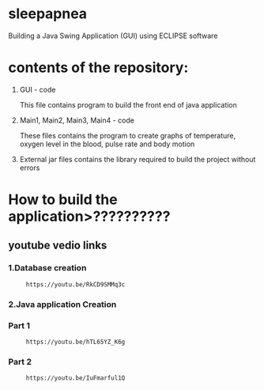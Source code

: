 # sleepapnea
Building a Java Swing Application (GUI) using ECLIPSE software

# contents of the repository:
   1. GUI - code
        
        This file contains program to build the front end of java application
        
   2. Main1, Main2, Main3, Main4 - code
         
         These files contains the program to create graphs of temperature, oxygen level in the blood, pulse rate and body motion
         
   3. External jar files contains  the library required to build the project without errors
   
   # How to build the application>??????????

## youtube vedio links

### 1.Database creation

         https://youtu.be/RkCD9SMMq3c

### 2.Java application Creation

###         Part 1
         
         https://youtu.be/hTL65YZ_K6g
         
###         Part 2  

         https://youtu.be/IuFmarful1Q
